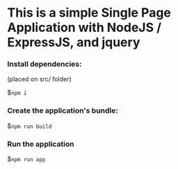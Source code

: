 # This is a simple Single Page Application with NodeJS / ExpressJS, and jquery
<p><h3>Install dependencies:</h3>(placed on src/ folder)</p>
<p>$<code>npm i</code></p>
<h3>Create the application's bundle:</h3>
<p>$<code>npm run build</p></code>
<h3>Run the application</h3>
<p>$<code>npm run app</p></code>
